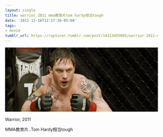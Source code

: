 ```yaml
---
layout: single
title: warrior 2011 mma教育片tom hardy相当tough
date: '2011-12-16T12:17:36-05:00'
tags:
- movie
tumblr_url: https://rapturer.tumblr.com/post/14313455805/warrior-2011-mma%E6%95%99%E8%82%B2%E7%89%87tom-hardy%E7%9B%B8%E5%BD%93tough
---
```

 ![](/assets/img/tumblr_lwb41c2Oi61r6af0jo1_640.jpg)  

Warrior, 2011

MMA教育片..Tom Hardy相当tough

